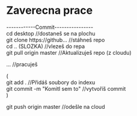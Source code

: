 # Zaverecna prace

------------Commit----------------  
cd desktop //dostaneš se na plochu  
git clone https://github... //stáhneš repo  
cd .. (SLOZKA) //vlezeš do repa  
git pull origin master //Aktualizuješ repo (z cloudu)  
  
... //pracuješ  
  
(  
git add . //Přidáš soubory do indexu  
git commit -m "Komitl sem to" //vytvoříš commit  
)  
  
git push origin master //odešle na cloud  
